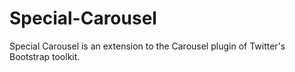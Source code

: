 Special-Carousel
================

Special Carousel is an extension to the Carousel plugin of Twitter's Bootstrap toolkit.
